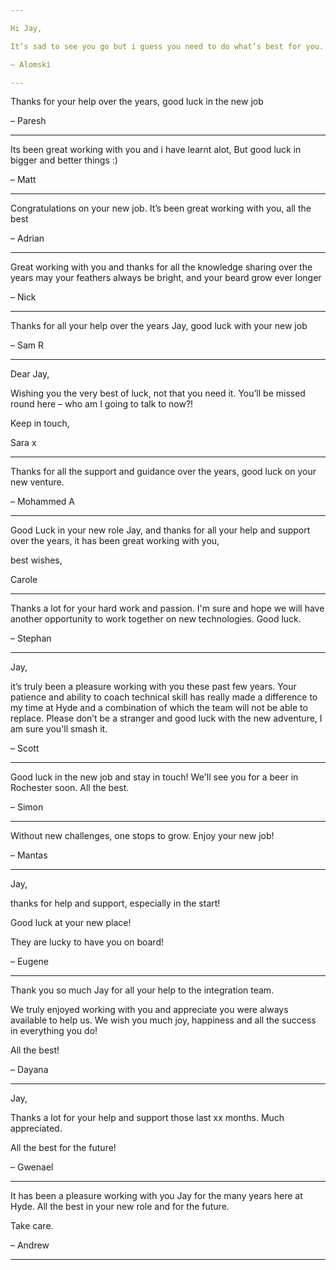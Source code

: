 ```yaml
---

Hi Jay,

It’s sad to see you go but i guess you need to do what’s best for you. Thank you for all the support you have given throughout my Hyde journey. Without you and Tiz I would not be in the position I’m in. All the best and good luck. 

– Alomski

---
```


Thanks for your help over the years, good luck in the new job 

– Paresh

---

Its been great working with you and i have learnt alot, But good luck in bigger and better things :)

– Matt

---

Congratulations on your new job. It’s been great working with you, all the best 

– Adrian

---

Great working with you and thanks for all the knowledge sharing over the years
may your feathers always be bright, and your beard grow ever longer 

– Nick

---

Thanks for all your help over the years Jay, good luck with your new job 

– Sam R

---

Dear Jay,

Wishing you the very best of luck, not that you need it. You’ll be missed round here – who am I going to talk to now?!

Keep in touch,

Sara x

---
Thanks for all the support and guidance over the years, good luck on your new venture. 

– Mohammed A

---

Good Luck in your new role Jay, and thanks for all your help and support over the years, it has been great working with you, 

best wishes, 

Carole

---

Thanks a lot for your hard work and passion. I'm sure and hope we will have another opportunity to work together on new technologies. Good luck. 

– Stephan

---

Jay, 

it’s truly been a pleasure working with you these past few years. Your patience and ability to coach technical skill has really made a difference to my time at Hyde and a combination of which the team will not be able to replace.
Please don’t be a stranger and good luck with the new adventure, I am sure you'll smash it. 

– Scott

---

Good luck in the new job and stay in touch! We'll see you for a beer in Rochester soon. All the best. 

– Simon

---

Without new challenges, one stops to grow. Enjoy your new job!

– Mantas

---

Jay,

thanks for help and support, especially in the start!

Good luck at your new place!

They are lucky to have you on board!

– Eugene

---

Thank you so much Jay for all your help to the integration team.

We truly enjoyed working with you and appreciate you were always available to help us. We wish you much joy, happiness and all the success in everything you do!

All the best!

– Dayana

---

Jay,

Thanks a lot for your help and support those last xx months. Much appreciated.

All the best for the future!

– Gwenael

---

It has been a pleasure working with you Jay for the many years here at Hyde. All the best in your new role and for the future. 

Take care.

– Andrew

---